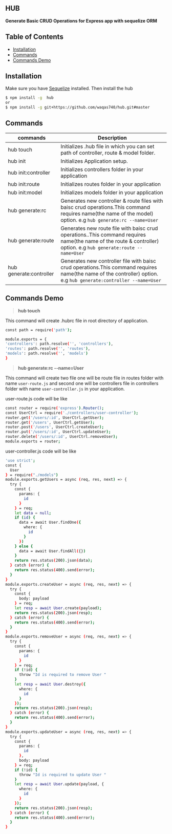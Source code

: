 ## HUB

**Generate Basic CRUD Operations for Express app with sequelize ORM**

## Table of Contents
- [Installation](#installation)
- [Commands](#commands)
- [Commands Demo]()

## Installation

Make sure you have [Sequelize](https://sequelize.org) installed. Then install the hub

```bash
$ npm install -g  hub
or
$ npm install -g git+https://github.com/waqas740/hub.git#master
```
## Commands

commands  | Description
------------- | -------------
hub touch  | Initializes .hub file in which you can set path of controller, route & model folder.
hub init |  Initializes Application setup.
hub init:controller  |  Initializes controllers folder in your application
hub init:route |  Initializes routes folder in your application
hub init:model |  Initializes models folder in your application
hub generate:rc |  Generates new controller & route files with baisc crud operations.This command requires name(the name of the model) option. e.g `hub generate:rc --name=User`
hub generate:route       |   Generates new route file with baisc crud operations..This command requires name(the name of the route & controller) option. e.g `hub generate:route --name=User`
hub generate:controller       |  Generates new controller  file with baisc crud operations.This command requires name(the name of the controller) option. e.g `hub generate:controller --name=User`

## Commands Demo
> **hub touch**

This command will create .hubrc file in root directory of application.
```bash
const path = require('path');

module.exports = {
'controllers': path.resolve('', 'controllers'),
'routes': path.resolve('', 'routes'),
'models': path.resolve('', 'models')
}

```
> **hub generate:rc --name=User**

This command will create two file one will be route file in routes folder with name ```user-route.js``` and second one will be controllers file in controllers folder with name  ```user-controller.js``` in your application.

user-route.js code will be like
```bash
const router = require('express').Router();
const UserCtrl = require('./controllers/user-controller');
router.get('/users/:id', UserCtrl.getUser);
router.get('/users', UserCtrl.getUser);
router.post('/users', UserCtrl.createUser);
router.put('/users/:id', UserCtrl.updateUser);
router.delete('/users/:id', UserCtrl.removeUser);
module.exports = router;
```
user-controller.js code will be like
```bash
'use strict';
const {
  User
} = require("./models")
module.exports.getUsers = async (req, res, next) => {
  try {
    const {
      params: {
        id
      }
    } = req;
    let data = null;
    if (id) {
      data = await User.findOne({
        where: {
          id
        }
      })
    } else {
      data = await User.findAll({})
    }
    return res.status(200).json(data);
  } catch (error) {
    return res.status(400).send(error);
  }
}
module.exports.createUser = async (req, res, next) => {
  try {
    const {
      body: payload
    } = req;
    let resp = await User.create(payload);
    return res.status(200).json(resp);
  } catch (error) {
    return res.status(400).send(error);
  }
}
module.exports.removeUser = async (req, res, next) => {
  try {
    const {
      params: {
        id
      }
    } = req;
    if (!id) {
      throw "Id is required to remove User "
    }
    let resp = await User.destroy({
      where: {
        id
      }
    });
    return res.status(200).json(resp);
  } catch (error) {
    return res.status(400).send(error);
  }
}
module.exports.updateUser = async (req, res, next) => {
  try {
    const {
      params: {
        id
      },
      body: payload
    } = req;
    if (!id) {
      throw "Id is required to update User "
    }
    let resp = await User.update(payload, {
      where: {
        id
      }
    });
    return res.status(200).json(resp);
  } catch (error) {
    return res.status(400).send(error);
  }
}
```
